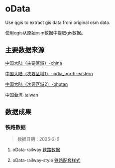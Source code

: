 # oData
Use qgis to extract gis data from original osm data.

使用qgis从原始osm数据中提取gis数据。

## 主要数据来源

[中国大陆（主要区域）-china](https://download.geofabrik.de/asia/china-latest.osm.pbf)

[中国大陆（次要区域1）-india_north-eastern](https://download.geofabrik.de/asia/india/north-eastern-zone-latest.osm.pbf)

[中国大陆（次要区域2）-bhutan](https://download.geofabrik.de/asia/bhutan-latest.osm.pbf)

[中国台湾-taiwan](https://download.geofabrik.de/asia/taiwan-latest.osm.pbf)


## 数据成果
### 铁路数据
> 数据日期：2025-2-6

1. oData-railway
[铁路数据](URL)

1. oData-railway-style
[铁路配套样式](URL)
